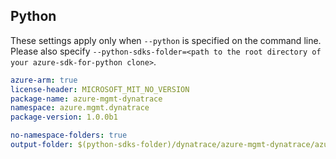 ## Python

These settings apply only when `--python` is specified on the command line.
Please also specify `--python-sdks-folder=<path to the root directory of your azure-sdk-for-python clone>`.

``` yaml $(python)
azure-arm: true
license-header: MICROSOFT_MIT_NO_VERSION
package-name: azure-mgmt-dynatrace
namespace: azure.mgmt.dynatrace
package-version: 1.0.0b1
```

``` yaml $(python)
no-namespace-folders: true
output-folder: $(python-sdks-folder)/dynatrace/azure-mgmt-dynatrace/azure/mgmt/dynatrace
```